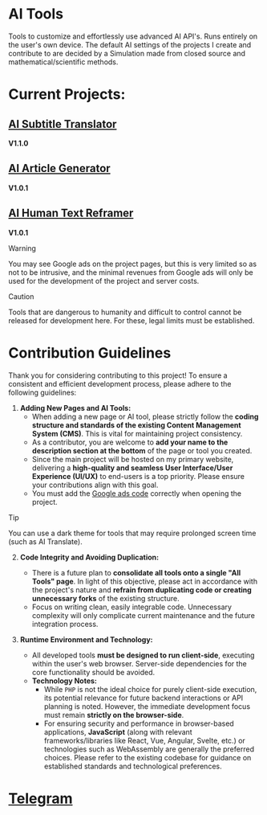 # AI Tools
Tools to customize and effortlessly use advanced AI API's. Runs entirely on the user's own device. The default AI settings of the projects I create and contribute to are decided by a Simulation made from closed source and mathematical/scientific methods.

# Current Projects:
## [AI Subtitle Translator](https://tryigit.dev/ai/stranslate/)
**V1.1.0**

## [AI Article Generator](https://tryigit.dev/ai/article/)
**V1.0.1**

## [AI Human Text Reframer](https://tryigit.dev/ai/manipulation/)
**V1.0.1**

> [!WARNING]
> You may see Google ads on the project pages, but this is very limited so as not to be intrusive, and the minimal revenues from Google ads will only be used for the development of the project and server costs.

> [!CAUTION]
> Tools that are dangerous to humanity and difficult to control cannot be released for development here. For these, legal limits must be established.

# Contribution Guidelines

Thank you for considering contributing to this project! To ensure a consistent and efficient development process, please adhere to the following guidelines:

1.  **Adding New Pages and AI Tools:**
    *   When adding a new page or AI tool, please strictly follow the **coding structure and standards of the existing Content Management System (CMS)**. This is vital for maintaining project consistency.
    *   As a contributor, you are welcome to **add your name to the description section at the bottom** of the page or tool you created.
    *   Since the main project will be hosted on my primary website, delivering a **high-quality and seamless User Interface/User Experience (UI/UX)** to end-users is a top priority. Please ensure your contributions align with this goal.
    *   You must add the [Google ads code](https://raw.githubusercontent.com/tryigit/AI-Tools/refs/heads/main/adscode.txt) correctly when opening the project.

> [!TIP]
> You can use a dark theme for tools that may require prolonged screen time (such as AI Translate).

2.  **Code Integrity and Avoiding Duplication:**
    *   There is a future plan to **consolidate all tools onto a single "All Tools" page**. In light of this objective, please act in accordance with the project's nature and **refrain from duplicating code or creating unnecessary forks** of the existing structure.
    *   Focus on writing clean, easily integrable code. Unnecessary complexity will only complicate current maintenance and the future integration process.

3.  **Runtime Environment and Technology:**
    *   All developed tools **must be designed to run client-side**, executing within the user's web browser. Server-side dependencies for the core functionality should be avoided.
    *   **Technology Notes:**
        *   While `PHP` is not the ideal choice for purely client-side execution, its potential relevance for future backend interactions or API planning is noted. However, the immediate development focus must remain **strictly on the browser-side**.
        *   For ensuring security and performance in browser-based applications, **JavaScript** (along with relevant frameworks/libraries like React, Vue, Angular, Svelte, etc.) or technologies such as WebAssembly are generally the preferred choices. Please refer to the existing codebase for guidance on established standards and technological preferences.

# [Telegram](https://t.me/cleverestech)
